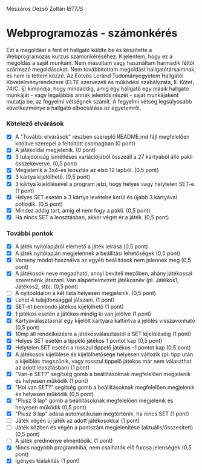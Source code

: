 Mészáros Dezső Zoltán
_IBT7JS_

# Webprogramozás - számonkérés

Ezt a megoldást a fent írt hallgató küldte be és készítette a Webprogramozás kurzus számonkéréséhez.
Kijelentem, hogy ez a megoldás a saját munkám. Nem másoltam vagy használtam harmadik féltől
származó megoldásokat. Nem továbbítottam megoldást hallgatótársaimnak, és nem is tettem közzé.
Az Eötvös Loránd Tudományegyetem Hallgatói Követelményrendszere
(ELTE szervezeti és működési szabályzata, II. Kötet, 74/C. §) kimondja, hogy mindaddig,
amíg egy hallgató egy másik hallgató munkáját - vagy legalábbis annak jelentős részét -
saját munkájaként mutatja be, az fegyelmi vétségnek számít.
A fegyelmi vétség legsúlyosabb következménye a hallgató elbocsátása az egyetemről.

### Kötelező elvárások

- [x] A "További elvárások" részben szereplő README.md fájl megfelelően kitöltve szerepel a feltöltött csomagban (0 pont)
- [x] A játékoldal megjelenik. (0 pont)
- [x] 3 tulajdonság ismétléses variációjából összeáll a 27 kártyából álló pakli összekeverve. (0,5 pont)
- [x] Megjelenik a 3x4-es leosztás az első 12 lapból. (0,5 pont)
- [x] 3 kártya kijelölhető. (0,5 pont)
- [x] 3 kártya kijelölésével a program jelzi, hogy helyes vagy helytelen SET-e. (1 pont)
- [x] Helyes SET esetén a 3 kártya levételre kerül és újabb 3 kártyával pótlódik. (0,5 pont)
- [x] Mindez addig tart, amíg el nem fogy a pakli. (0,5 pont)
- [x] Ha nincs SET a leosztásban, akkor véget ér a játék. (0,5 pont)

### További pontok

- [x] A játék nyitólapjáról elérhető a játék leírása (0,5 pont)
- [x] A játék nyitólapján megjelennek a beállítási lehetőségek (0,5 pont)
- [x] Verseny módot használva az egyéb beállítások nem jelennek meg (0,5 pont)
- [x] A játékosok neve megadható, annyi beviteli mezőben, ahány játékossal szeretnénk játszani. Van alapértelmezett játékosnév (pl. Játékos1, Játékos2, stb). (0,5 pont)
- [ ] A nyitóoldalon a két lista helyesen megjelenik. (0,5 pont)
- [x] Lehet 4 tulajdonsággal játszani. (1 pont)
- [x] SET-et bemondó játékos kijelölhető (1 pont)
- [x] 1 játékos esetén a játékos mindig ki van jelölve (1 pont)
- [x] Kártyaválasztásnál egy kijelölt kártyára kattintva a jelölés visszavonható (0,5 pont)
- [x] 10mp áll rendelkezésre a játékosválasztástól a SET kijelöléséig (1 pont)
- [x] Helyes SET esetén a tippelő játékos 1 pontot kap (0,5 pont)
- [x] Helytelen SET esetén a rosszul tippelő játékos -1 pontot kap (0,5 pont)
- [x] A játékosok kijelölése és kijelölhetősége helyesen változik (pl. tipp után a kijelölés megszűnik, vagy rosszul tippelő játékos már nem választhat az adott leosztásban) (1 pont)
- [x] "Van-e SET?" segítség gomb a beállításoknak megfelelően megjelenik és helyesen működik (1 pont)
- [x] "Hol van SET?" segítség gomb a beállításoknak megfelelően megjelenik és helyesen működik (0,5 pont)
- [x] "Plusz 3 lap" gomb a beállításoknak megfelelően megjelenik és helyesen működik (0,5 pont)
- [x] "Plusz 3 lap" adása automatikusan megtörténik, ha nincs SET (1 pont)
- [ ] Játék végén új játék az adott játékosokkal (1 pont)
- [ ] Játék közben és végén a pontszám megjelenítése (aktuális/összesített) (0,5 pont)
- [ ] A játék eredménye elmentődik. (1 pont)
- [x] Nincs nagyobb programhiba, nem csalhatók elő furcsa jelenségek (0,5 pont)
- [x] Igényes kialakítás (1 pont)
